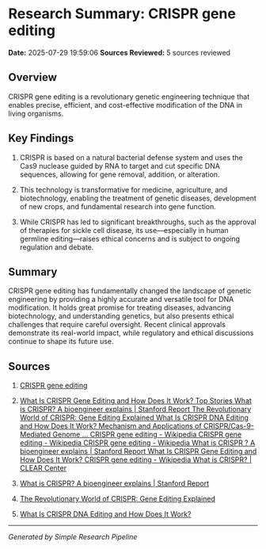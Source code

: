 # Research Summary: CRISPR gene editing
**Date:** 2025-07-29 19:59:06
**Sources Reviewed:** 5 sources reviewed

## Overview

CRISPR gene editing is a revolutionary genetic engineering technique that enables precise, efficient, and cost-effective modification of the DNA in living organisms.

## Key Findings

1. CRISPR is based on a natural bacterial defense system and uses the Cas9 nuclease guided by RNA to target and cut specific DNA sequences, allowing for gene removal, addition, or alteration.

2. This technology is transformative for medicine, agriculture, and biotechnology, enabling the treatment of genetic diseases, development of new crops, and fundamental research into gene function.

3. While CRISPR has led to significant breakthroughs, such as the approval of therapies for sickle cell disease, its use—especially in human germline editing—raises ethical concerns and is subject to ongoing regulation and debate.


## Summary
CRISPR gene editing has fundamentally changed the landscape of genetic engineering by providing a highly accurate and versatile tool for DNA modification. It holds great promise for treating diseases, advancing biotechnology, and understanding genetics, but also presents ethical challenges that require careful oversight. Recent clinical approvals demonstrate its real-world impact, while regulatory and ethical discussions continue to shape its future use.

## Sources

1. [CRISPR gene editing](https://en.wikipedia.org/wiki/CRISPR_gene_editing)

2. [What Is CRISPR Gene Editing and How Does It Work? Top Stories What is CRISPR? A bioengineer explains | Stanford Report The Revolutionary World of CRISPR: Gene Editing Explained What Is CRISPR DNA Editing and How Does It Work? Mechanism and Applications of CRISPR/Cas-9-Mediated Genome ... CRISPR gene editing - Wikipedia CRISPR gene editing - Wikipedia CRISPR gene editing - Wikipedia What is CRISPR ? A bioengineer explains | Stanford Report What Is CRISPR Gene Editing and How Does It Work? CRISPR gene editing - Wikipedia What is CRISPR? | CLEAR Center](https://health.clevelandclinic.org/crispr-gene-editing)

3. [What is CRISPR? A bioengineer explains | Stanford Report](https://news.stanford.edu/stories/2024/06/stanford-explainer-crispr-gene-editing-and-beyond)

4. [The Revolutionary World of CRISPR: Gene Editing Explained](https://www.sciencenewstoday.org/the-revolutionary-world-of-crispr-gene-editing-explained)

5. [What Is CRISPR DNA Editing and How Does It Work?](https://biologyinsights.com/what-is-crispr-dna-editing-and-how-does-it-work/)


---
*Generated by Simple Research Pipeline*